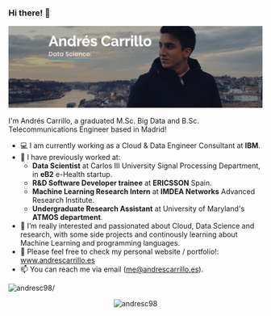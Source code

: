 ### Hi there! 👋

![alt text](https://github.com/andresC98/andresC98/blob/master/githubprofile.png?raw=true)

I'm Andrés Carrillo, a graduated M.Sc. Big Data and B.Sc. Telecommunications Engineer based in Madrid!

- 💻 I am currently working as a Cloud & Data Engineer Consultant at **IBM**.
- 🔭 I have previously worked at:
   - **Data Scientist** at Carlos III University Signal Processing Department, in **eB2** e-Health startup.
   - **R&D Software Developer trainee** at **ERICSSON** Spain.
   - **Machine Learning Research Intern** at **IMDEA Networks** Advanced Research Institute.
   - **Undergraduate Research Assistant** at University of Maryland's **ATMOS department**.
- 🤔 I’m really interested and passionated about Cloud, Data Science and research, with some side projects and continously learning about Machine Learning and programming languages.
- 💬 Please feel free to check my personal website / portfolio!: www.andrescarrillo.es
- 📫 You can reach me via email (me@andrescarrillo.es).

<p align="left"> <img src=https://komarev.com/ghpvc/?username=andresc98 alt=andresc98/> </p>

<p align="center"> <img src=https://github-readme-stats.vercel.app/api?username=andresc98&show_icons=true alt=andresc98 /> </p>
